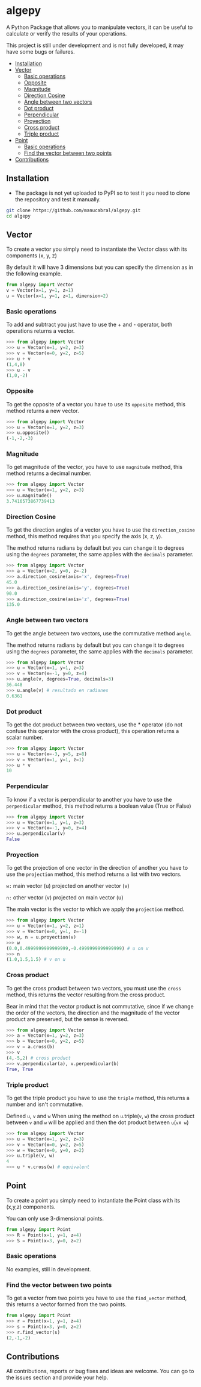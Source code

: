 # algepy
A Python Package that allows you to manipulate vectors, it can be useful to calculate or verify the results of your operations.

This project is still under development and is not fully developed, it may have some bugs or failures.

- [Installation](#instalacion)
- [Vector](#vector)
  - [Basic operations](#vector-operaciones-basicas)
  - [Opposite](#vector-opuesto)
  - [Magnitude](#vector-norma)
  - [Direction Cosine](#vector-directores)
  - [Angle between two vectors](#vector-angulos)
  - [Dot product](#vector-escalar)
  - [Perpendicular](#vector-perpendicular)
  - [Proyection](#vector-proyeccion)
  - [Cross product](#vector-producto-vectorial)
  - [Triple product](#vector-producto-mixto)
- [Point](#punto)
  - [Basic operations](#punto-operaciones-basicas)
  - [Find the vector between two points](#punto-vector)
- [Contributions](#contribucion)

<a name="instalacion"></a>
## Installation
- The package is not yet uploaded to PyPI so to test it you need to clone the repository and test it manually.
```bash
git clone https://github.com/manucabral/algepy.git
cd algepy
```

<a name="vector"></a>
## Vector
To create a vector you simply need to instantiate the Vector class with its components (x, y, z)

By default it will have 3 dimensions but you can specify the dimension as in the following example.
```py
from algepy import Vector
v = Vector(x=1, y=1, z=1)
u = Vector(x=1, y=1, z=1, dimension=2)
```

<a name="vector-operaciones-basicas"></a>
### Basic operations
To add and subtract you just have to use the + and - operator, both operations returns a vector.
```py
>>> from algepy import Vector
>>> u = Vector(x=1, y=2, z=3)
>>> v = Vector(x=0, y=2, z=5)
>>> u + v
(1,4,8)
>>> u - v
(1,0,-2)
```

<a name="vector-opuesto"></a>
### Opposite
To get the opposite of a vector you have to use its `opposite` method, this method returns a new vector.
```py
>>> from algepy import Vector
>>> u = Vector(x=1, y=2, z=3)
>>> u.opposite()
(-1,-2,-3)
```

<a name="vector-norma"></a>
### Magnitude
To get magnitude of the vector, you have to use `magnitude` method, this method returns a decimal number.
```py
>>> from algepy import Vector
>>> u = Vector(x=1, y=2, z=3)
>>> u.magnitude()
3.7416573867739413
```

<a name="vector-directores"></a>
### Direction Cosine
To get the direction angles of a vector you have to use the `direction_cosine` method, this method requires that you specify the axis (x, z, y).

The method returns radians by default but you can change it to degrees using the `degrees` parameter, the same applies with the `decimals` parameter.
```py
>>> from algepy import Vector
>>> a = Vector(x=2, y=0, z=-2)
>>> a.direction_cosine(axis='x', degrees=True)
45.0
>>> a.direction_cosine(axis='y', degrees=True)
90.0
>>> a.direction_cosine(axis='z', degrees=True)
135.0
```

<a name="vector-angulos"></a>
### Angle between two vectors
To get the angle between two vectors, use the commutative method `angle`.

The method returns radians by default but you can change it to degrees using the `degrees` parameter, the same applies with the `decimals` parameter.
```py
>>> from algepy import Vector
>>> u = Vector(x=1, y=1, z=3)
>>> v = Vector(x=-1, y=0, z=4)
>>> u.angle(v, degrees=True, decimals=3)
36.448
>>> u.angle(v) # resultado en radianes
0.6361
```

<a name="vector-escalar"></a>
### Dot product
To get the dot product between two vectors, use the * operator (do not confuse this operator with the cross product), this operation returns a scalar number.
```py
>>> from algepy import Vector
>>> u = Vector(x=-3, y=5, z=8)
>>> v = Vector(x=1, y=1, z=1)
>>> u * v
10
```

<a name="vector-perpendicular"></a>
### Perpendicular
To know if a vector is perpendicular to another you have to use the `perpendicular` method, this method returns a boolean value (True or False)
```py
>>> from algepy import Vector
>>> u = Vector(x=1, y=1, z=3)
>>> v = Vector(x=-1, y=0, z=4)
>>> u.perpendicular(v)
False
```
<a name="vector-proyeccion"></a>
### Proyection
To get the projection of one vector in the direction of another you have to use the `projection` method, this method returns a list with two vectors.

`w:` main vector (u) projected on another vector (v)

`n:` other vector (v) projected on main vector (u)

The main vector is the vector to which we apply the `projection` method.

```py
>>> from algepy import Vector
>>> u = Vector(x=1, y=2, z=1)
>>> v = Vector(x=0, y=1, z=-1)
>>> w, n = u.proyection(v)
>>> w
(0.0,0.4999999999999999,-0.4999999999999999) # u on v
>>> n
(1.0,1.5,1.5) # v on u
```

<a name="vector-producto-vectorial"></a>
### Cross product
To get the cross product between two vectors, you must use the `cross` method, this returns the vector resulting from the cross product.

Bear in mind that the vector product is not commutative, since if we change the order of the vectors, the direction and the magnitude of the vector product are preserved, but the sense is reversed.
```py
>>> from algepy import Vector
>>> a = Vector(x=1, y=2, z=3)
>>> b = Vector(x=0, y=2, z=5)
>>> v = a.cross(b)
>>> v
(4,-5,2) # cross product
>>> v.perpendicular(a), v.perpendicular(b)
True, True
```

<a name="vector-producto-mixto"></a>
### Triple product
To get the triple product you have to use the `triple` method, this returns a number and isn't commutative.

Defined `u`, `v` and `w`
When using the method on `u`.triple(`v`, `w`) the cross product between `v` and `w` will be applied and then the dot product between `u`(`v`x` w`)
```py
>>> from algepy import Vector
>>> u = Vector(x=1, y=2, z=3)
>>> v = Vector(x=0, y=2, z=5)
>>> w = Vector(x=0, y=0, z=2)
>>> u.triple(v, w)
4
>>> u * v.cross(w) # equivalent
```

<a name="punto"></a>
## Point
To create a point you simply need to instantiate the Point class with its (x,y,z) components.

You can only use 3-dimensional points.
```py
from algepy import Point
>>> R = Point(x=1, y=1, z=4)
>>> S = Point(x=3, y=0, z=2)
```
<a name="punto-operaciones-basicas"></a>
### Basic operations
No examples, still in development.

<a name="punto-vector"></a>
### Find the vector between two points
To get a vector from two points you have to use the `find_vector` method, this returns a vector formed from the two points.

```py
from algepy import Point
>>> r = Point(x=1, y=1, z=4)
>>> s = Point(x=3, y=0, z=2)
>>> r.find_vector(s)
(2,-1,-2)
```

<a name="contribucion"></a>
## Contributions
All contributions, reports or bug fixes and ideas are welcome. You can go to the issues section and provide your help.
